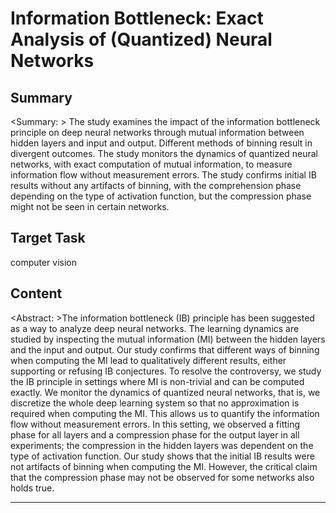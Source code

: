 # Information Bottleneck: Exact Analysis of (Quantized) Neural Networks

## Summary

<Summary: > The study examines the impact of the information bottleneck principle on deep neural networks through mutual information between hidden layers and input and output. Different methods of binning result in divergent outcomes. The study monitors the dynamics of quantized neural networks, with exact computation of mutual information, to measure information flow without measurement errors. The study confirms initial IB results without any artifacts of binning, with the comprehension phase depending on the type of activation function, but the compression phase might not be seen in certain networks.


## Target Task

computer vision

## Content

<Abstract: >The information bottleneck (IB) principle has been suggested as a way to analyze deep neural networks. The learning dynamics are studied by inspecting the mutual information (MI) between the hidden layers and the input and output. Our study confirms that different ways of binning when computing the MI lead to qualitatively different results, either supporting or refusing IB conjectures. To resolve the controversy, we study the IB principle in settings where MI is non-trivial and can be computed exactly. We monitor the dynamics of quantized neural networks, that is, we discretize the whole deep learning system so that no approximation is required when computing the MI. This allows us to quantify the information flow without measurement errors. In this setting, we observed a fitting phase for all layers and a compression phase for the output layer in all experiments; the compression in the hidden layers was dependent on the type of activation function. Our study shows that the initial IB results were not artifacts of binning when computing the MI. However, the critical claim that the compression phase may not be observed for some networks also holds true.



---

